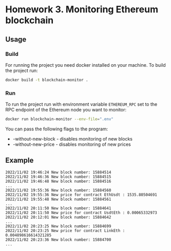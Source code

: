 # Homework 3. Monitoring Ethereum blockchain

## Usage

### Build

For running the project you need docker installed on your machine. To build the project run:

```bash
docker build -t blockchain-monitor .
```

### Run

To run the project run with environment variable `ETHEREUM_RPC` set to the RPC endpoint of the Ethereum node you want to monitor:

```bash
docker run blockchain-monitor --env-file=".env"
```

You can pass the following flags to the program:

- -without-new-block - disables monitoring of new blocks
- -without-new-price - disables monitoring of new prices

## Example

```shell
2022/11/02 19:46:24 New block number: 15884514
2022/11/02 19:46:36 New block number: 15884515
2022/11/02 19:46:48 New block number: 15884516
...
2022/11/02 19:55:36 New block number: 15884560
2022/11/02 19:55:36 New price for contract EthUsdt : 1535.80504691
2022/11/02 19:55:48 New block number: 15884561
...
2022/11/02 20:11:50 New block number: 15884641
2022/11/02 20:11:50 New price for contract UsdtEth : 0.00065332973
2022/11/02 20:12:01 New block number: 15884642
...
2022/11/02 20:23:25 New block number: 15884699
2022/11/02 20:23:25 New price for contract LinkEth : 0.004898616614321285
2022/11/02 20:23:36 New block number: 15884700
...
```